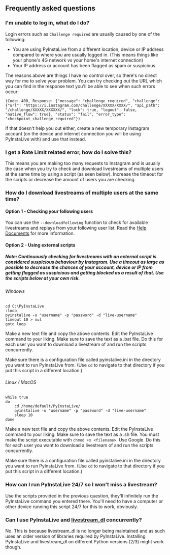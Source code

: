 ## Frequently asked questions


### I'm unable to log in, what do I do?
Login errors such as `Challenge required` are usually caused by one of the following:

- You are using PyInstaLive from a different location, device or IP address compared to where you are usually logged in. (This means  things like your phone's 4G network vs your home's internet connection)
- Your IP address or account has been flagged as spam or suspicious.

The reasons above are things I have no control over, so there's no direct way for me to solve your problem. You can try checking out the URL which you can find in the response text you'll be able to see when such errors occur:
```
(Code: 400, Response: {"message": "challenge_required", "challenge": {"url": "https://i.instagram.com/challenge/XXXXX/XXXX/", "api_path": "/challenge/XXXXX/XXXXXX/", "lock": true, "logout": false, "native_flow": true}, "status": "fail", "error_type": "checkpoint_challenge_required"})
```

If that doesn't help you out either, create a new temporary Instagram account (on the device and internet connection you will be using PyInstaLive with) and use that instead.

### I get a Rate Limit related error, how do I solve this?
This means you are making too many requests to Instagram and is usually the case when you try to check and download livestreams of multiple users at the same time by using a script (as seen below). Increase the timeout for the scripts or decrease the amount of users you are checking.


### How do I download livestreams of multiple users at the same time?

#### Option 1 - Checking your following users

You can use the `--downloadfollowing` function to check for available livestreams and replays from your following user list. Read the [Help Documents](https://github.com/notcammy/PyInstaLive/blob/master/MOREHELP.md) for more information.

#### Option 2 - Using external scripts
##### Note: Continuously checking for livestreams with an external script is considered suspicious behaviour by Instagram. Use a timeout as large as possible to decrease the chances of your account, device or IP from getting flagged as suspicious and getting blocked as a result of that. Use the scripts below at your own risk.

###### Windows


```batch
cd C:\PyInstaLive
:loop
pyinstalive -u "username" -p "password" -d "live-username"
timeout 10 > nul
goto loop
```
Make a new text file and copy the above contents. Edit the PyInstaLive command to your liking. Make sure to save the text as a .bat file. Do this for each user you want to download a livestream of and run the scripts concurrently.

Make sure there is a configuration file called pyinstalive.ini in the directory you want to run PyInstaLive from. (Use `cd` to navigate to that directory if you put this script in a different location.)

###### Linux / MacOS

```shell
while true
do
    cd /home/default/PyInstaLive/
    pyinstalive -u "username" -p "password" -d "live-username"
    sleep 10
done
```
Make a new text file and copy the above contents. Edit the PyInstaLive command to your liking. Make sure to save the text as a .sh file.
You must make the script executable with `chmod +x <filename>`. Use Google.
Do this for each user you want to download a livestream of and run the scripts concurrently.

Make sure there is a configuration file called pyinstalive.ini in the directory you want to run PyInstaLive from. (Use `cd` to navigate to that directory if you put this script in a different location.)

### How can I run PyInstaLive 24/7 so I won't miss a livestream?

Use the scripts provided in the previous question, they'll infinitely run the PyInstaLive command you entered there. You'll need to have a computer or other device running this script 24/7 for this to work, obviously.

### Can I use PyInstaLive and [livestream_dl](https://github.com/taengstagram/instagram-livestream-downloader) concurrently?

No. This is because livestream_dl is no longer being maintained and as such uses an older version of libraries required by PyInstaLive. Installing PyInstaLive and livestream_dl on different Python versions (2/3) might work though.

